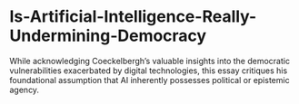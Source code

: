 # Is-Artificial-Intelligence-Really-Undermining-Democracy
While acknowledging Coeckelbergh’s valuable insights into the democratic vulnerabilities exacerbated by digital technologies, this essay critiques his foundational assumption that AI inherently possesses political or epistemic agency. 
